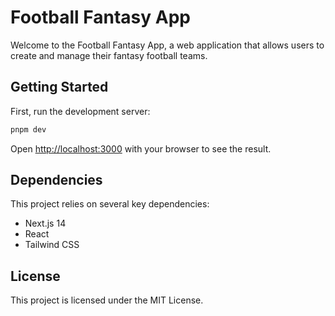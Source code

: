 # Football Fantasy App

Welcome to the Football Fantasy App, a web application that allows users to create and manage their fantasy football teams.

## Getting Started

First, run the development server:

```bash
pnpm dev
```

Open [http://localhost:3000](http://localhost:3000) with your browser to see the result.

## Dependencies

This project relies on several key dependencies:

- Next.js 14
- React
- Tailwind CSS

## License

This project is licensed under the MIT License.
